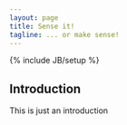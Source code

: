 ```yaml
---
layout: page
title: Sense it!
tagline: ... or make sense!
---
```

{% include JB/setup %}

## Introduction
This is just an introduction 
